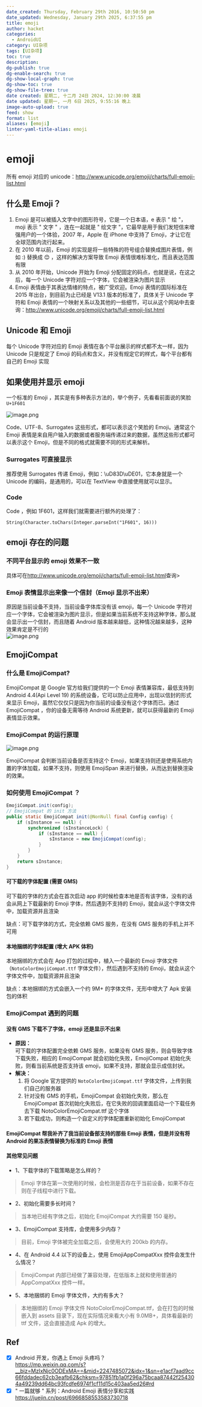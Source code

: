 ```yaml
---
date_created: Thursday, February 29th 2016, 10:50:50 pm
date_updated: Wednesday, January 29th 2025, 6:37:55 pm
title: emoji
author: hacket
categories:
  - AndroidUI
category: UI杂项
tags: [UI杂项]
toc: true
description: 
dg-publish: true
dg-enable-search: true
dg-show-local-graph: true
dg-show-toc: true
dg-show-file-tree: true
date created: 星期二, 十二月 24日 2024, 12:30:00 凌晨
date updated: 星期一, 一月 6日 2025, 9:55:16 晚上
image-auto-upload: true
feed: show
format: list
aliases: [emoji]
linter-yaml-title-alias: emoji
---
```


# emoji

所有 emoji 对应的 unicode：<http://www.unicode.org/emoji/charts/full-emoji-list.html>

## 什么是 Emoji？

1. Emoji 是可以被插入文字中的图形符号，它是一个日本语，e 表示 " 绘 "，moji 表示 " 文字 " ，连在一起就是 " 绘文字 "，它最早是用于我们发短信来增强用户的一个体验，2007 年，Apple 在 iPhone 中支持了 Emoji，才让它在全球范围内流行起来。
2. 在 2010 年以前，Emoji 的实现是将一些特殊的符号组合替换成图片表情，例如 :) 替换成 😊 ，这样的解决方案导致 Emoji 表情很难标准化，而且表达范围有限
3. 从 2010 年开始，Unicode 开始为 Emoji 分配固定的码点，也就是说，在这之后，每一个 Unicode 字符对应一个字体，它会被渲染为图片显示
4. Emoji 表情由于其表达情绪的特点，被广受欢迎。Emoji 表情的国际标准在 2015 年出台，到目前为止已经是 V13.1 版本的标准了，具体关于 Unicode 字符和 Emoji 表情的一个映射关系以及其他的一些细节，可以从这个网站中去查询：<http://www.unicode.org/emoji/charts/full-emoji-list.html>

## Unicode 和 Emoji

每个 Unicode 字符对应的 Emoji 表情在各个平台展示的样式都不太一样，因为 Unicode 只是规定了 Emoji 的码点和含义，并没有规定它的样式，每个平台都有自己的 Emoji 实现

## 如果使用并显示 emoji

一个标准的 Emoji ，其实是有多种表示方法的，举个例子，先看看前面说的笑脸 `U+1F601`

![image.png](https://cdn.nlark.com/yuque/0/2023/png/694278/1688214940982-53279439-903f-4ef2-8ce4-faa22bdba6a6.png#averageHue=%23f5f5f4&clientId=u400dc2d5-b9e3-4&from=paste&height=59&id=u2892c580&originHeight=118&originWidth=1652&originalType=binary&ratio=2&rotation=0&showTitle=false&size=105195&status=done&style=none&taskId=u89c292aa-fa4e-40be-80f8-45d50cd9cc9&title=&width=826)

Code、UTF-8、Surrogates 这些形式，都可以表示这个笑脸的 Emoji。通常这个 Emoji 表情是来自用户输入的数据或者服务端传递过来的数据，虽然这些形式都可以表示这个 Emoji，但是不同的格式就需要不同的形式来解析。

### Surrogates 可直接显示

推荐使用 Surrogates 传递 Emoji，例如：\uD83D\uDE01，它本身就是一个 Unicode 的编码，是通用的，可以在 TextView 中直接使用就可以显示。

### Code

Code ，例如 1F601，这样我们就需要进行额外的处理了：

```
String(Character.toChars(Integer.parseInt("1F601", 16)))
```

## emoji 存在的问题

### 不同平台显示的 emoji 效果不一致

具体可在<http://www.unicode.org/emoji/charts/full-emoji-list.html>查询>

### Emoji 表情显示出来像一个信封（Emoji 显示不出来）

原因是当前设备不支持，当前设备字体库没有该 emoji，每一个 Unicode 字符对应一个字体，它会被渲染为图片显示，但是如果当前系统不支持这种字体，那么就会显示出一个信封，而且随着 Android 版本越来越低，这种情况越来越多，这种效果肯定是不行的<br />![image.png](https://cdn.nlark.com/yuque/0/2023/png/694278/1688214921813-e95e1e47-f10d-4f96-93fa-48d434df4eee.png#averageHue=%23e7ebed&clientId=u400dc2d5-b9e3-4&from=paste&height=446&id=u0f9cf789&originHeight=892&originWidth=1540&originalType=binary&ratio=2&rotation=0&showTitle=false&size=970791&status=done&style=none&taskId=u6edbcc6f-2d56-450d-a8cf-3c6d470e2dd&title=&width=770)

## EmojiCompat

### 什么是 EmojiCompat?

EmojiCompat 是 Google 官方给我们提供的一个 Emoji 表情兼容库，最低支持到 Android 4.4(Api Level 19) 的系统设备，它可以防止应用中，出现以信封的形式来显示 Emoji，虽然它仅仅只是因为你当前的设备没有这个字体而已。通过 EmojiCompat ，你的设备无需等待 Android 系统更新，就可以获得最新的 Emoji 表情显示效果。

### EmojiCompat 的运行原理

![image.png](https://cdn.nlark.com/yuque/0/2023/png/694278/1688215014727-2bf17309-18d9-49d6-becc-0085d3236a0b.png#averageHue=%23f8faf5&clientId=u400dc2d5-b9e3-4&from=paste&height=169&id=u567abb9f&originHeight=216&originWidth=600&originalType=binary&ratio=2&rotation=0&showTitle=false&size=108449&status=done&style=none&taskId=u4e84149d-efe1-4ab9-b059-93fa9c9b5e1&title=&width=469)<br />

EmojiCompat 会判断当前设备是否支持这个 Emoji，如果支持则还是使用系统内置的字体加载，如果不支持，则使用 EmojiSpan 来进行替换，从而达到替换渲染的效果。

### 如何使用 EmojiCompat ？

```java
EmojiCompat.init(config);
// EmojiCompat 的 init 方法
public static EmojiCompat init(@NonNull final Config config) {
    if (sInstance == null) {
        synchronized (sInstanceLock) {
            if (sInstance == null) {
                sInstance = new EmojiCompat(config);
            }
        }
    }
    return sInstance;
}
```

#### 可下载的字体配置 (需要 GMS)

可下载的字体的方式会在首次启动 app 的时候检查本地是否有该字体，没有的话会从网上下载最新的 Emoji 字体，然后遇到不支持的 Emoji，就会从这个字体文件中，加载资源并且渲染

缺点：可下载字体的方式，完全依赖 GMS 服务，在没有 GMS 服务的手机上并不可用

#### 本地捆绑的字体配置 (增大 APK 体积)

本地捆绑的方式会在 App 打包的过程中，植入一个最新的 Emoji 字体文件（`NotoColorEmojiCompat.ttf` 字体文件），然后遇到不支持的 Emoji，就会从这个字体文件中，加载资源并且渲染

缺点：本地捆绑的方式会嵌入一个约 9M+ 的字体文件，无形中增大了 Apk 安装包的体积

### EmojiCompat 遇到的问题

#### 没有 GMS 下载不了字体，emoji 还是显示不出来

- **原因：**<br />可下载的字体配置完全依赖 GMS 服务，如果没有 GMS 服务，则会导致字体下载失败，相应的 EmojiCompat 就会初始化失败，EmojiCompat 初始化失败，则看当前系统是否支持该 emoji，如果不支持，那就会显示成信封状。
- **解决：**
  1. 将 Google 官方提供的 `NotoColorEmojiCompat.ttf` 字体文件，上传到我们自己的服务器
  2. 针对没有 GMS 的手机，EmojiCompat 会初始化失败，那么在 EmojiCompat 首次初始化失败后，在它失败的回调里面启动一个下载任务去下载 NotoColorEmojiCompat.ttf 这个字体
  3. 若下载成功，则构造一个自定义的字体配置重新初始化 EmojiCompat

#### EmojiCompat 帮我补齐了我当前设备部支持的那些 Emoji 表情，但是并没有将 Android 的果冻表情替换为标准的 Emoji 表情

#### 其他常见问题

- 1、下载字体的下载策略是怎么样的？

> Emoji 字体在第一次使用的时候，会检测是否存在于当前设备，如果不存在则在子线程中进行下载。

- 2、初始化需要多长时间？

> 当本地已经有字体之后，初始化 EmojiCompat 大约需要 150 毫秒。

- 3、EmojiCompat 支持库，会使用多少内存？

> 目前，Emoji 字体被完全加载之后，会使用大约 200kb 的内存。

- 4、在 Android 4.4 以下的设备上，使用 EmojiAppCompatXxx 控件会发生什么情况？

> EmojiCompat 内部已经做了兼容处理，在低版本上就和使用普通的 AppCompatXxx 控件一样。

- 5、本地捆绑的 Emoji 字体文件，大约有多大？

> 本地捆绑的 Emoji 字体文件 NotoColorEmojiCompat.ttf，会在打包的时候嵌入到 assets 目录下，现在实际情况来看大小有 9.0MB+，具体看最新的 ttf 文件，这会直接造成 Apk 的增大。

## Ref

- [x] Android 开发，你遇上 Emoji 头疼吗？<br /><https://mp.weixin.qq.com/s?__biz=MzIxNjc0ODExMA==&mid=2247485072&idx=1&sn=e1acf7aad9cc66fddadec62cb3eafb62&chksm=97851fb1a0f296a75bcaa87442f254304a49239dd64bc93fcdfe6974f1cf11d15c403aa5ed26#rd>
- [x] " 一篇就够 " 系列：Android Emoji 表情分享和实践<br /><https://juejin.cn/post/6966858553583730718>

